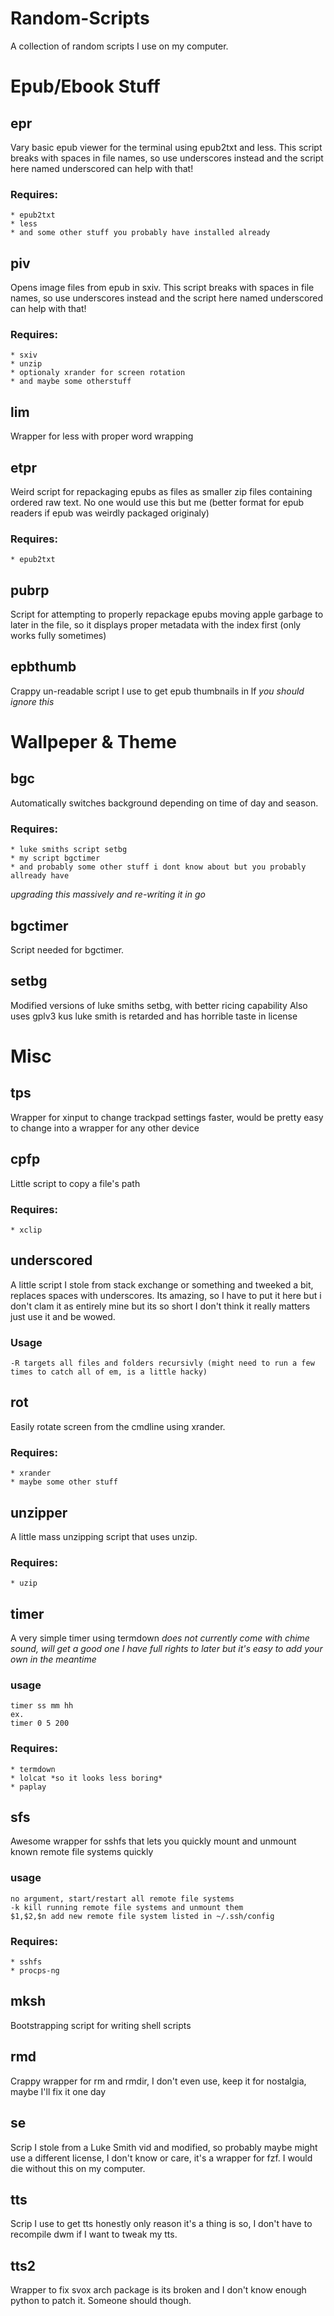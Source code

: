 # Random-Scripts
A collection of random scripts I use on my computer.

# Epub/Ebook Stuff 

## epr
Vary basic epub viewer for the terminal using epub2txt and less. This script breaks with spaces in file names, so use underscores instead and the script here named underscored can help with that!

### Requires:
	* epub2txt
	* less
	* and some other stuff you probably have installed already

## piv
Opens image files from epub in sxiv. This script breaks with spaces in file names, so use underscores instead and the script here named underscored can help with that!

### Requires:
	* sxiv
	* unzip
	* optionaly xrander for screen rotation
	* and maybe some otherstuff

## lim
Wrapper for less with proper word wrapping

## etpr
Weird script for repackaging epubs as files as smaller zip files containing ordered raw text. No one would use this but me (better format for epub readers if epub was weirdly packaged originaly)
### Requires:
	* epub2txt

## pubrp
Script for attempting to properly repackage epubs moving apple garbage to later in the file, so it displays proper metadata with the index first (only works fully sometimes)

## epbthumb
Crappy un-readable script I use to get epub thumbnails in lf *you should ignore this*

# Wallpeper & Theme

## bgc
Automatically switches background depending on time of day and season.
### Requires:
	* luke smiths script setbg
	* my script bgctimer
	* and probably some other stuff i dont know about but you probably allready have
*upgrading this massively and re-writing it in go*

## bgctimer
Script needed for bgctimer.

## setbg
Modified versions of luke smiths setbg, with better ricing capability
Also uses gplv3 kus luke smith is retarded and has horrible taste in license 


# Misc

## tps
Wrapper for xinput to change trackpad settings faster, would be pretty easy to change into a wrapper for any other device

## cpfp
Little script to copy a file's path
### Requires:
	* xclip

## underscored
A little script I stole from stack exchange or something and tweeked a bit, replaces spaces with underscores. Its amazing, so I have to put it here but i don't clam it as entirely mine but its so short I don't think it really matters just use it and be wowed.
### Usage
	-R targets all files and folders recursivly (might need to run a few times to catch all of em, is a little hacky)

## rot
Easily rotate screen from the cmdline using xrander.
### Requires:
	* xrander
	* maybe some other stuff

## unzipper
A little mass unzipping script that uses unzip.
### Requires:
	* uzip

## timer
A very simple timer using termdown
*does not currently come with chime sound, will get a good one I have full rights to later but it's easy to add your own in the meantime*
### usage
	timer ss mm hh
	ex.
	timer 0 5 200
### Requires:
	* termdown
	* lolcat *so it looks less boring*
	* paplay

## sfs
Awesome wrapper for sshfs that lets you quickly mount and unmount known remote file systems quickly
### usage
	no argument, start/restart all remote file systems 
	-k kill running remote file systems and unmount them
	$1,$2,$n add new remote file system listed in ~/.ssh/config
### Requires:
	* sshfs
	* procps-ng

## mksh 
Bootstrapping script for writing shell scripts

## rmd
Crappy wrapper for rm and rmdir, I don't even use, keep it for nostalgia, maybe I'll fix it one day

## se 
Scrip I stole from a Luke Smith vid and modified, so probably maybe might use a different license, I don't know or care, it's a wrapper for fzf. I would die without this on my computer.

## tts
Scrip I use to get tts honestly only reason it's a thing is so, I don't have to recompile dwm if I want to tweak my tts.

## tts2
Wrapper to fix svox arch package is its broken and I don't know enough python to patch it. Someone should though.